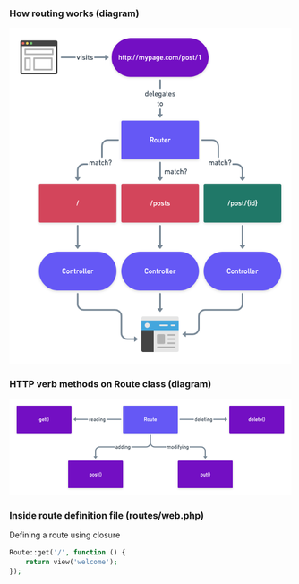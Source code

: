 ### How routing works (diagram)
![Routing diagram](./src/imgs/Laravel-Routes.png)

### HTTP verb methods on Route class (diagram)
![Routing diagram](./src/imgs/Laravel-Route-HTTP-Verbs.png)

### Inside route definition file (routes/web.php)

Defining a route using closure

```php
Route::get('/', function () {
    return view('welcome');
});
```